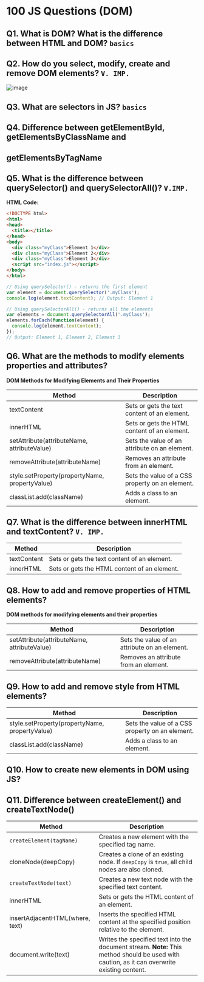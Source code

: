 # 100 JS Questions (DOM)

## Q1. What is DOM? What is the difference between HTML and DOM? `basics`

## Q2. How do you select, modify, create and remove DOM elements? `V. IMP.`

![image](https://github.com/user-attachments/assets/02e8c775-a29c-490d-9bbf-b87f16ac2b07)

## Q3. What are selectors in JS? `basics`

## Q4. Difference between getElementById, getElementsByClassName and 
## getElementsByTagName

## Q5. What is the difference between querySelector() and querySelectorAll()? `V.IMP.`

**HTML Code:**

```html
<!DOCTYPE html>
<html>
<head>
  <title></title>
</head>
<body>
  <div class="myClass">Element 1</div>
  <div class="myClass">Element 2</div>
  <div class="myClass">Element 3</div>
  <script src="index.js"></script>
</body>
</html>
```

```js
// Using querySelector() - returns the first element
var element = document.querySelector('.myClass');
console.log(element.textContent); // Output: Element 1
```

```js
// Using querySelectorAll() - returns all the elements
var elements = document.querySelectorAll('.myClass');
elements.forEach(function(element) {
  console.log(element.textContent);
});
// Output: Element 1, Element 2, Element 3
```

## Q6. What are the methods to modify elements properties and attributes?

**DOM Methods for Modifying Elements and Their Properties**

| Method | Description |
|---|---|
| textContent | Sets or gets the text content of an element. |
| innerHTML | Sets or gets the HTML content of an element. |
| setAttribute(attributeName, attributeValue) | Sets the value of an attribute on an element. |
| removeAttribute(attributeName) | Removes an attribute from an element. |
| style.setProperty(propertyName, propertyValue) | Sets the value of a CSS property on an element. |
| classList.add(className) | Adds a class to an element. |

## Q7. What is the difference between innerHTML and textContent? `V. IMP.`

| Method | Description |
|---|---|
| textContent | Sets or gets the text content of an element. |
| innerHTML | Sets or gets the HTML content of an element. |

## Q8. How to add and remove properties of HTML elements?

**DOM methods for modifying elements and their properties**

| Method | Description |
|---|---|
| setAttribute(attributeName, attributeValue) | Sets the value of an attribute on an element. |
| removeAttribute(attributeName) | Removes an attribute from an element. |

## Q9. How to add and remove style from HTML elements?

| Method | Description |
|---|---|
| style.setProperty(propertyName, propertyValue) | Sets the value of a CSS property on an element. |
| classList.add(className) | Adds a class to an element. |

## Q10. How to create new elements in DOM using JS?

## Q11. Difference between createElement() and createTextNode()

| Method | Description |
|---|---|
| `createElement(tagName)` | Creates a new element with the specified tag name. |
| cloneNode(deepCopy) | Creates a clone of an existing node. If `deepCopy` is `true`, all child nodes are also cloned. |
| `createTextNode(text)` | Creates a new text node with the specified text content. |
| innerHTML | Sets or gets the HTML content of an element. |
| insertAdjacentHTML(where, text) | Inserts the specified HTML content at the specified position relative to the element. |
| document.write(text) | Writes the specified text into the document stream. **Note:** This method should be used with caution, as it can overwrite existing content. |